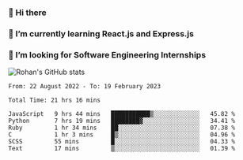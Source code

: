 ### 👋 Hi there 

<!--
**rohznmdev/rohznmdev** is a ✨ _special_ ✨ repository because its `README.md` (this file) appears on your GitHub profile.

Here are some ideas to get you started:

- 🔭 I’m currently working on ...
- 🌱 I’m currently learning Ruby and Ruby on Rails
- 👯 I’m looking to collaborate on ...
- 🤔 I’m looking for help with ...
- 💬 Ask me about ...
- 📫 How to reach me: ...
- 😄 Pronouns: ...
- ⚡ Fun fact: ...
-->
### 🌱 I’m currently learning React.js and Express.js
### 🤔 I’m looking for Software Engineering Internships
![Rohan's GitHub stats](https://github-readme-stats.vercel.app/api?username=rohznmdev&theme=dark&show_icons=true)

<!--START_SECTION:waka-->

```text
From: 22 August 2022 - To: 19 February 2023

Total Time: 21 hrs 16 mins

JavaScript   9 hrs 44 mins   ███████████▒░░░░░░░░░░░░░   45.82 %
Python       7 hrs 19 mins   ████████▓░░░░░░░░░░░░░░░░   34.41 %
Ruby         1 hr 34 mins    ██░░░░░░░░░░░░░░░░░░░░░░░   07.38 %
C            1 hr 3 mins     █▒░░░░░░░░░░░░░░░░░░░░░░░   04.96 %
SCSS         55 mins         █░░░░░░░░░░░░░░░░░░░░░░░░   04.33 %
Text         17 mins         ▒░░░░░░░░░░░░░░░░░░░░░░░░   01.39 %
```

<!--END_SECTION:waka-->
